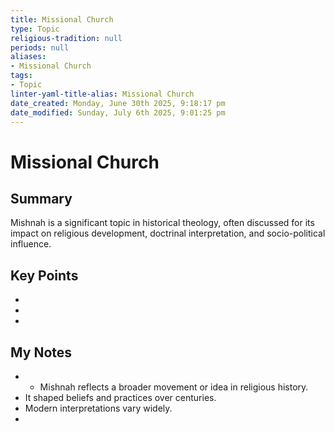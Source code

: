 ```yaml
---
title: Missional Church
type: Topic
religious-tradition: null
periods: null
aliases:
- Missional Church
tags:
- Topic
linter-yaml-title-alias: Missional Church
date_created: Monday, June 30th 2025, 9:18:17 pm
date_modified: Sunday, July 6th 2025, 9:01:25 pm
---
```


# Missional Church

## Summary
Mishnah is a significant topic in historical theology, often discussed for its impact on religious development, doctrinal interpretation, and socio-political influence.

## Key Points
- 
- 
- 

## My Notes
- - Mishnah reflects a broader movement or idea in religious history.
- It shaped beliefs and practices over centuries.
- Modern interpretations vary widely.
- 